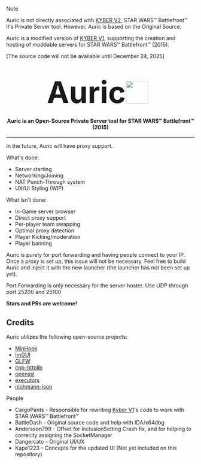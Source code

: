 > [!NOTE]
> Auric is not directly associated with [KYBER V2](https://uplink.kyber.gg/news/features-overview/), STAR WARS™ Battlefront™ II's Private Server tool. However, Auric is based on the Original Source.

Auric is a modified version of [KYBER V1](https://github.com/ArmchairDevelopers/Kyber), supporting the creation and hosting of moddable servers for STAR WARS™ Battlefront™ (2015). 

[The source code will not be available until December 24, 2025]

<h1 align="center" style="display: flex; justify-content: center; align-items: center;">
  <span style="font-size: 5rem;">Auric</span>
  <br>
  <img src="https://github.com/CargoPants503/Auric/blob/main/Libraries/Sources/imgui/Logo1.png?raw=true" width="60rem" style="margin-right: 1rem;">
</h1>




<h4 align="center">Auric is an Open-Source Private Server tool for STAR WARS™ Battlefront™ (2015)</h4>

------
In the future, Auric will have proxy support.


What's done:
* Server starting
* Networking/Joining
* NAT Punch-Through system
* UX/UI Styling (WIP)


What isn't done:
* In-Game server browser
* Direct proxy support
* Per-player team swapping
* Optimal proxy detection
* Player Kicking/moderation
* Player banning

Auric is purely for port forwarding and having people connect to your IP. Once a proxy is set up, this issue will not be necessary. Feel free to build Auric and inject it with the new launcher (the launcher has not been set up yet).

Port Forwarding is only necessary for the server hoster. Use UDP through port 25200 and 25100

**Stars and PRs are welcome!**

## Credits

Auric utilizes the following open-source projects:

- [MinHook](https://github.com/TsudaKageyu/minhook)
- [ImGUI](https://github.com/ocornut/imgui)
- [GLFW](https://glfw.org)
- [cpp-httplib](https://github.com/yhirose/cpp-httplib)
- [openssl](https://openssl.org)
- [executors](https://github.com/chriskohlhoff/executors)
- [nlohmann-json](https://github.com/nlohmann/json)

People
- CargoPants - Responsible for rewriting [Kyber V1](https://github.com/ArmchairDevelopers/Kyber)'s code to work with STAR WARS™ Battlefront™
- BattleDash - Original source code and help with IDA/x64dbg
- Andersson799 - Offset for InclusionSetting Crash fix, and for helping to correclty assigning the SocketManager
- Dangercato - Original UI/UX
- Kape1223 - Concepts for the updated UI (Not yet included on this repository)
